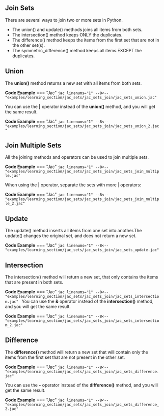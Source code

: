 ## Join Sets

There are several ways to join two or more sets in Python.

- The union() and update() methods joins all items from both sets.
- The intersection() method keeps ONLY the duplicates.
- The difference() method keeps the items from the first set that are not in the other set(s).
- The symmetric_difference() method keeps all items EXCEPT the duplicates.

## Union

The **union()** method returns a new set with all items from both sets.

**Code Example**
=== "Jac"
    ```jac linenums="1"
    --8<-- "examples/learning_section/jac_sets/jac_sets_join/jac_sets_union.jac"
    ```

You can use the **|** operator instead of the **union()** method, and you will get the same result.

**Code Example**
=== "Jac"
    ```jac linenums="1"
    --8<-- "examples/learning_section/jac_sets/jac_sets_join/jac_sets_union_2.jac"
    ```

## Join Multiple Sets

All the joining methods and operators can be used to join multiple sets.

**Code Example**
=== "Jac"
    ```jac linenums="1"
    --8<-- "examples/learning_section/jac_sets/jac_sets_join/jac_sets_join_multiple.jac"
    ```

When using the | operator, separate the sets with more | operators:

**Code Example**
=== "Jac"
    ```jac linenums="1"
    --8<-- "examples/learning_section/jac_sets/jac_sets_join/jac_sets_join_multiple_2.jac"
    ```

## Update

The update() method inserts all items from one set into another.The update() changes the original set, and does not return a new set.

**Code Example**
=== "Jac"
    ```jac linenums="1"
    --8<-- "examples/learning_section/jac_sets/jac_sets_join/jac_sets_update.jac"
    ```

## Intersection

The intersection() method will return a new set, that only contains the items that are present in both sets.

**Code Example**
=== "Jac"
    ```jac linenums="1"
    --8<-- "examples/learning_section/jac_sets/jac_sets_join/jac_sets_intersection.jac"
    ```
You can use the **&** operator instead of the **intersection()** method, and you will get the same result.

**Code Example**
=== "Jac"
    ```jac linenums="1"
    --8<-- "examples/learning_section/jac_sets/jac_sets_join/jac_sets_intersection_2.jac"
    ```

## Difference

The **difference()** method will return a new set that will contain only the items from the first set that are not present in the other set.

**Code Example**
=== "Jac"
    ```jac linenums="1"
    --8<-- "examples/learning_section/jac_sets/jac_sets_join/jac_sets_difference.jac"
    ```

You can use the **-** operator instead of the **difference()** method, and you will get the same result.

**Code Example**
=== "Jac"
    ```jac linenums="1"
    --8<-- "examples/learning_section/jac_sets/jac_sets_join/jac_sets_difference_2.jac"
    ```